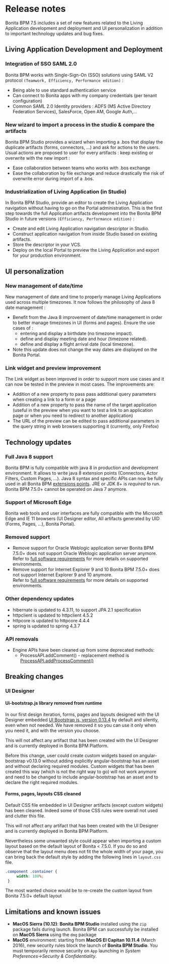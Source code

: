 # Release notes

Bonita BPM 7.5 includes a set of new features related to the Living Application development and deployment and UI personalization in addition to important technology updates and bug fixes.

<a id="living-application-development-and-deployment"/>

## Living Application Development and Deployment

### Integration of SSO SAML 2.0
Bonita BPM works with Single-Sign-On (SSO) solutions using SAML V2 protocol `(Teamwork, Efficiency, Performance edition)` : 
* Being able to use standard authentication service 
* Can connect to Bonita apps with my company credentials (per tenant configuration)
* Common SAML 2.0 Identity providers : ADFS (MS Active Directory Federation Services), SalesForce, Open AM, Google Auth,...

### New wizard to import a process in the studio & compare the artifacts 
Bonita BPM Studio provides a wizard when importing a .bos that display the duplicate artifacts (forms, connectors, ...)  and ask for actions to the users. Usual actions are proposed to user for every artifacts : keep existing or overwrite with the new import :
* Ease collaboration between teams who works with .bos exchange
* Ease the collaboration by file exchange and reduce drastically the risk of overwrite error during import of a .bos.

### Industrialization of Living Application (in Studio)
In Bonita BPM Studio, provide an editor to create the Living Application navigation without having to go on the Portal administration. This is the first step towards the full Application artifacts development into the Bonita BPM Studio in future versions `(Efficiency, Performance edition)` :
* Create and edit Living Application navigation descriptor in Studio. 
* Construct application navigation from inside Studio based on existing artifacts.
* Store the descriptor in your VCS.
* Deploy on the local Portal to preview the Living Application and export for your production environment. 

<a id="ui-personalization"/> 

## UI personalization

### New management of date/time
New management of date and time to properly manage Living Applications used across multiple timezones. It now follows the philosophy of Java 8 date management :
* Benefit from the Java 8 improvement of date/time management in order to better manage timezones in UI (forms and pages). Ensure the use cases of : 
    * entering and display a birthdate (no timezone impact).
    * define and display meeting date and hour (timezone related).
    * define and display a flight arrival date (local timezone).
* Note this update does not change the way dates are displayed on the Bonita Portal.

### Link widget and preview improvement
The Link widget as been improved in order to support more use cases and it can now be tested in the preview in most cases. The improvements are:
* Addition of a new property to pass pass additional query parameters when creating a link to a form or a page
* Addition of a new property to pass the name of the target application (useful in the preview when you want to test a link to an application page or when you need to redirect to another application)
* The URL of the preview can be edited to pass additional parameters in the query string in web browsers supporting it (currently, only Firefox)

<a id="technology-updates"/>

## Technology updates

### Full Java 8 support
Bonita BPM is fully compatible with java 8 in production and development environment. It allows to write java 8 extension points (Connectors, Actor Filters, Custom Pages, ...). Java 8 syntax and specific APIs can now be fully used in all Bonita BPM [extensions points](software-extensibility.md#stable_extension_points).
JRE or JDK 8+ is *required* to run. Bonita BPM 7.5.0+ cannot be operated on Java 7 anymore.

### Support of Microsoft Edge
Bonita web tools and user interfaces are fully compatible with the Microsoft Edge and IE 11 browsers (UI Designer editor, All artifacts generated by UID (Forms, Pages, ...), Bonita Portal). 

### Removed support 
* Remove support for Oracle Weblogic application server
Bonita BPM 7.5.0+ does not support Oracle Weblogic application server anymore.  
Refer to [full software requirements](hardware-and-software-requirements.md) for more details on supported environments.
* Remove support for Internet Explorer 9 and 10
Bonita BPM 7.5.0+ does not support Internet Explorer 9 and 10 anymore.  
Refer to [full software requirements](hardware-and-software-requirements.md) for more details on supported environments.

### Other dependency updates
* hibernate is updated to 4.3.11, to support JPA 2.1 specification
* httpclient is updated to httpclient 4.5.2
* httpcore is updated to httpcore 4.4.4
* spring is updated to spring 4.3.7

### API removals

* Engine APIs have been cleaned up from some deprecated methods:
  * ProcessAPI.addComment() - replacement method is [ProcessAPI.addProcessComment()](http://documentation.bonitasoft.com/javadoc/api/${varVersion}/org/bonitasoft/engine/api/ProcessRuntimeAPI.html#addProcessComment-long-java.lang.String-)
  
## Breaking changes

### UI Designer

#### Ui-bootstrap.js library removed from runtime
In our first design iteration, forms, pages and layouts designed with the UI Designer embedded 
[UI Bootstrap js, version 0.13.4](http://angular-ui.github.io/bootstrap/versioned-docs/0.13.4/) by default and silently,
even when not needed. We have removed it so you can use it only when you need it, and with the version you choose. 

This will not affect any artifact that has been created with the UI Designer and is currently deployed in Bonita BPM Platform.

Before this change, user could create custom widgets based on angular-bootstrap v0.13.0 without adding explicitly
angular-bootstrap has an asset and without declaring required modules.
Custom widgets that has been created this way (which is not the right way to go) will not work anymore and need to 
be changed to include angular-bootstrap has an asset and to declare the right required modules.
  
#### Forms, pages, layouts CSS cleaned
Default CSS file embedded in UI Designer artifacts (except custom widgets) has been cleaned. Indeed some of those CSS
rules were overall not used and clutter this file.
 
This will not affect any artifact that has been created with the UI Designer and is currently deployed in Bonita BPM Platform.

Nevertheless some unwanted style could appear when importing a custom layout based on the default layout of Bonita < 7.5.0.
If you do so and observe that the layout menu does not fit the whole width of your page, you can bring back the default 
style by adding the following lines in `layout.css` file.
```css
.component .container {
     width: 100%;
 }
```
The most wanted choice would be to re-create the custom layout from Bonita 7.5.0+ default layout 

## Limitations and known issues
* **MacOS Sierra (10.12)**: **Bonita BPM Studio** installed using the `zip` package fails during launch. Bonita BPM can successfully be installed on **MacOS Sierra** using the `dmg` package
* **MacOS** environment: starting from **MacOS El Capitan 10.11.4** (March 2016), new security rules block the launch of **Bonita BPM Studio**. You must temporarily remove security on `App` launching in _System Preferences→Security & Confidentiality_.
